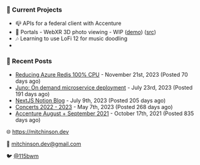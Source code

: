 ### 📌 Current Projects
- 📪 APIs for a federal client with Accenture
- 📸 Portals - WebXR 3D photo viewing - WIP ([demo](https://portals.mitchinson.dev/)) ([src](https://github.com/bmitchinson/vr-jpg-viewer-webxr))
- 🎶 Learning to use LoFi 12 for music doodling
- 

### 📝 Recent Posts

- [Reducing Azure Redis 100% CPU](https://blog.mitchinson.dev/redis-cpu) - November 21st, 2023 (Posted 70 days ago)
- [Juno: On demand microservice deployment](https://blog.mitchinson.dev/juno) - July 23rd, 2023 (Posted 191 days ago)
- [NextJS Notion Blog](https://blog.mitchinson.dev/blog-2023) - July 9th, 2023 (Posted 205 days ago)
- [Concerts 2022 - 2023](https://blog.mitchinson.dev/concerts-2023) - May 7th, 2023 (Posted 268 days ago)
- [Accenture August + September 2021](https://blog.mitchinson.dev/pillar/aug-sep-21) - October 17th, 2021 (Posted 835 days ago)

🌐 https://mitchinson.dev

💌 mitchinson.dev@gmail.com

🐦 [@115bwm](https://twitter.com/115bwm)